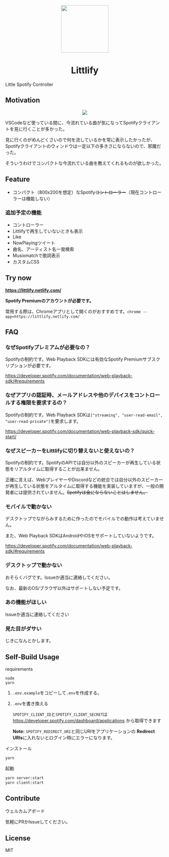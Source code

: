 <div align="center">
<img src="https://raw.githubusercontent.com/eai04191/littlify/doc/logo-256.png" width="150px"><br>

# Littlify

</div>

Little Spotify Controller

## Motivation

<div align="center">
<img src="https://raw.githubusercontent.com/eai04191/littlify/doc/screenshot.png">
</div>

VSCodeなど使っている間に、今流れている曲が気になってSpotifyクライアントを見に行くことが多かった。

見に行くのがめんどくさいので何を流しているかを常に表示したかったが、Spotifyクライアントのウィンドウは一定以下の多きさにならないので、邪魔だった。

そういうわけでコンパクトな今流れている曲を教えてくれるものが欲しかった。

## Feature

- コンパクト（800x200を想定）なSpotify~~コントローラー~~（現在コントローラーは機能しない）

### 追加予定の機能

- コントローラー
- Littlifyで再生していないときも表示
- Like
- NowPlayingツイート
- 曲名、アーティスト名一発検索
- Musixmatchで歌詞表示
- カスタムCSS


## Try now

**https://littlify.netlify.com/**

**Spotify Premiumのアカウントが必要です。**

常用する際は、Chromeアプリとして開くのがおすすめです。`chrome --app=https://littlify.netlify.com/`

## FAQ

### なぜSpotifyプレミアムが必要なの？

Spotifyの制約です。Web Playback SDKには有効なSpotify Premiumサブスクリプションが必要です。

https://developer.spotify.com/documentation/web-playback-sdk/#requirements

### なぜアプリの認証時、メールアドレスや他のデバイスをコントロールする権限を要求するの？

Spotifyの制約です。Web Playback SDKは`["streaming", "user-read-email", "user-read-private"]`を要求します。

https://developer.spotify.com/documentation/web-playback-sdk/quick-start/

### なぜスピーカーをLittlifyに切り替えないと使えないの？

Spotifyの制約です。SpotifyのAPIでは自分以外のスピーカーが再生している状態をリアルタイムに取得することが出来ません。

正確に言えば、WebプレイヤーやDiscordなどの統合では自分以外のスピーカーが再生している状態をアルタイムに取得する機能を実装していますが、一般の開発者には提供されていません。~~Spotifyは金にならないことはしません。~~

### モバイルで動かない

デスクトップでながらみするために作ったのでモバイルでの動作は考えていません。

また、Web Playback SDKはAndroidやiOSをサポートしていないようです。

https://developer.spotify.com/documentation/web-playback-sdk/#requirements

### デスクトップで動かない

おそらくバグです。Issueか適当に連絡してください。

なお、最新のOS/ブラウザ以外はサポートしない予定です。

### あの機能がほしい

Issueか適当に連絡してください

### 見た目がダサい

じきになんとかします。

## Self-Build Usage

requirements
```
node
yarn
```

1. `.env.example`をコピーして`.env`を作成する。
2. `.env`を書き換える

    `SPOTIFY_CLIENT_ID`と`SPOTIFY_CLIENT_SECRET`は https://developer.spotify.com/dashboard/applications から取得できます

    **Note:**  `SPOTIFY_REDIRECT_URI`と同じURIをアプリケーションの **Redirect URIs**に入れないとログイン時にエラーになります。


インストール
```bash
yarn
```

起動
```bash
yarn server:start
yarn client:start
```

## Contribute

ウェルカムアボード

気軽にPRかIssueしてください。

## License

MIT

